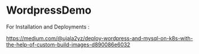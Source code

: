 # WordpressDemo

For Installation and Deployments :

https://medium.com/@ujala2yz/deploy-wordpress-and-mysql-on-k8s-with-the-help-of-custom-build-images-d890086e6032
